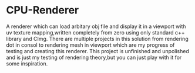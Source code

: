 # CPU-Renderer
A renderer which can load arbitary obj file and display it in a viewport with uv texture mapping,written completely from zero using only standard c++ library and CImg.
There are multiple projects in this solution from rendering dot in consol to rendering mesh in viewport which are my progress of testing and creating this renderer.
This project is unfinished and unpolished and is just my testing of rendering theory,but you can just play with it for some inspiration.  
